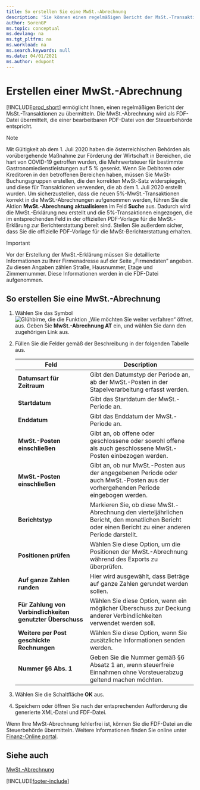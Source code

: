 ```yaml
---
title: So erstellen Sie eine MwSt.-Abrechnung
description: 'Sie können einen regelmäßigen Bericht der MsSt.-Transaktionen übermitteln. Die MwSt.-Abrechnung wird als FDF-Datei übermittelt, die einer bearbeitbaren PDF-Datei von der Steuerbehörde entspricht.'
author: SorenGP
ms.topic: conceptual
ms.devlang: na
ms.tgt_pltfrm: na
ms.workload: na
ms.search.keywords: null
ms.date: 04/01/2021
ms.author: edupont
---
```

# <a name="create-a-vat-statement"></a>Erstellen einer MwSt.-Abrechnung
[!INCLUDE[prod_short](../../includes/prod_short.md)] ermöglicht Ihnen, einen regelmäßigen Bericht der MsSt.-Transaktionen zu übermitteln. Die MwSt.-Abrechnung wird als FDF-Datei übermittelt, die einer bearbeitbaren PDF-Datei von der Steuerbehörde entspricht.  

> [!NOTE]  
>  Mit Gültigkeit ab dem 1. Juli 2020 haben die österreichischen Behörden als vorübergehende Maßnahme zur Förderung der Wirtschaft in Bereichen, die hart von COVID-19 getroffen wurden, die Mehrwertsteuer für bestimmte Gastronomiedienstleistungen auf 5 % gesenkt. Wenn Sie Debitoren oder Kreditoren in den betroffenen Bereichen haben, müssen Sie MwSt-Buchungsgruppen erstellen, die den korrekten MwSt-Satz widerspiegeln, und diese für Transaktionen verwenden, die ab dem 1. Juli 2020 erstellt wurden. Um sicherzustellen, dass die neuen 5%-MwSt.-Transaktionen korrekt in die MwSt.-Abrechnungen aufgenommen werden, führen Sie die Aktion **MwSt.-Abrechnung aktualisieren** im Feld **Suche** aus. Dadurch wird die MwSt.-Erklärung neu erstellt und die 5%-Transaktionen eingezogen, die im entsprechenden Feld in der offiziellen PDF-Vorlage für die MwSt.-Erklärung zur Berichterstattung bereit sind. Stellen Sie außerdem sicher, dass Sie die offizielle PDF-Vorlage für die MwSt-Berichterstattung erhalten.  

> [!IMPORTANT]  
>  Vor der Erstellung der MwSt.-Erklärung müssen Sie detaillierte Informationen zu Ihrer Firmenadresse auf der Seite „Firmendaten” angeben. Zu diesen Angaben zählen Straße, Hausnummer, Etage und Zimmernummer. Diese Informationen werden in die FDF-Datei aufgenommen.  

## <a name="to-create-a-vat-statement"></a>So erstellen Sie eine MwSt.-Abrechnung

1.  Wählen Sie das Symbol ![Glühbirne, die die Funktion „Wie möchten Sie weiter verfahren“ öffnet.](../../media/ui-search/search_small.png "Tell me-Funktion") aus. Geben Sie **MwSt.-Abrechnung AT** ein, und wählen Sie dann den zugehörigen Link aus.  
2.  Füllen Sie die Felder gemäß der Beschreibung in der folgenden Tabelle aus.  

    |Feld|Description|  
    |---------------------------------|---------------------------------------|  
    |**Datumsart für Zeitraum**|Gibt den Datumstyp der Periode an, ab der MwSt.-Posten in der Stapelverarbeitung erfasst werden.|
    |**Startdatum**|Gibt das Startdatum der MwSt.-Periode an.|  
    |**Enddatum**|Gibt das Enddatum der MwSt.-Periode an.|  
    |**MwSt.-Posten einschließen**|Gibt an, ob offene oder geschlossene oder sowohl offene als auch geschlossene MwSt.-Posten einbezogen werden.|  
    |**MwSt.-Posten einschließen**|Gibt an, ob nur MwSt.-Posten aus der angegebenen Periode oder auch MwSt.-Posten aus der vorhergehenden Periode eingebogen werden.|  
    |**Berichtstyp**|Markieren Sie, ob diese MwSt.-Abrechnung den vierteljährlichen Bericht, den monatlichen Bericht oder einen Bericht zu einer anderen Periode darstellt.|  
    |**Positionen prüfen**|Wählen Sie diese Option, um die Positionen der MwSt.-Abrechnung während des Exports zu überprüfen.|  
    |**Auf ganze Zahlen runden**|Hier wird ausgewählt, dass Beträge auf ganze Zahlen gerundet werden sollen.|  
    |**Für Zahlung von Verbindlichkeiten genutzter Überschuss**|Wählen Sie diese Option, wenn ein möglicher Überschuss zur Deckung anderer Verbindlichkeiten verwendet werden soll.|  
    |**Weitere per Post geschickte Rechnungen**|Wählen Sie diese Option, wenn Sie zusätzliche Informationen senden werden.|  
    |**Nummer §6 Abs. 1**|Geben Sie die Nummer gemäß §6 Absatz 1 an, wenn steuerfreie Einnahmen ohne Vorsteuerabzug geltend machen möchten.|  

3.  Wählen Sie die Schaltfläche **OK** aus.  
4.  Speichern oder öffnen Sie nach der entsprechenden Aufforderung die generierte XML-Datei und FDF-Datei.  

Wenn Ihre MwSt-Abrechnung fehlerfrei ist, können Sie die FDF-Datei an die Steuerbehörde übermitteln. Weitere Informationen finden Sie online unter [Finanz-Online portal](https://go.microsoft.com/fwlink/?LinkId=239929).  

## <a name="see-also"></a>Siehe auch
[MwSt.-Abrechnung](vat-reporting.md)


[!INCLUDE[footer-include](../../includes/footer-banner.md)]

